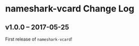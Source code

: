 # nameshark-vcard Change Log

<!--
All notable changes to this project will be documented in this file.

The format is based on [Keep a Changelog](http://keepachangelog.com/)
and this project adheres to [Semantic Versioning](http://semver.org/).
-->

<!--
## [Unreleased]

### Added
### Changed
### Fixed
### Removed
-->

<!--
## [v1.1.0] – ?
-->

## v1.0.0 – 2017-05-25

First release of `nameshark-vcard`!

<!--
[Unreleased]: https://github.com/proinsias/nameshark-vcard/compare/v1.0.0...HEAD
[v1.1.0]: https://github.com/proinsias/nameshark-vcard//compare/v1.0.0...v1.1.0
-->

